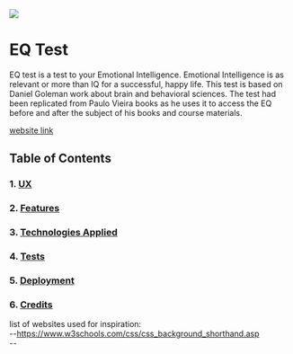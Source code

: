 <img src="https://codeinstitute.s3.amazonaws.com/fullstack/ci_logo_small.png" style="margin: 0;">

# EQ Test

EQ test is a test to your Emotional Intelligence. Emotional Intelligence is as relevant or more than IQ for a successful, happy life.
This test is based on Daniel Goleman work about brain and behavioral sciences. The test had been replicated from Paulo Vieira books as he uses it to access the EQ before and after the subject of his books and course materials.  

[website link](#https://veraleitaodev.github.io/EQ_test/)

## Table of Contents
### 1. [UX](#ux)
### 2. [Features](#features)
### 3. [Technologies Applied](#technologies-applied)
### 4. [Tests](#tests) 
### 5. [Deployment](#deployment)
### 6. [Credits](#credits)
list of websites used for inspiration:  
    --https://www.w3schools.com/css/css_background_shorthand.asp  
    -- 